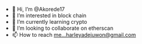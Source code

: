 - 👋 Hi, I’m @Akorede17
- 👀 I’m interested in block chain 
- 🌱 I’m currently learning crypto 
- 💞️ I’m looking to collaborate on etherscan
- 📫 How to reach me...harleyadejuwon@gmail.com

<!---
Akorede17/Akorede17 is a ✨ special ✨ repository because its `README.md` (this file) appears on your GitHub profile.
You can click the Preview link to take a look at your changes.
--->
